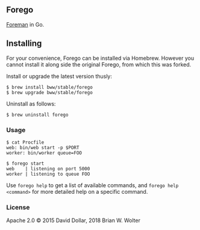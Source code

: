## Forego

[Foreman](https://github.com/ddollar/foreman) in Go.

## Installing

For your convenience, Forego can be installed via Homebrew. However you cannot install it along side the original Forego, from which this was forked.

Install or upgrade the latest version thusly:

```
$ brew install bww/stable/forego
$ brew upgrade bww/stable/forego
```

Uninstall as follows:

```
$ brew uninstall forego
```

### Usage

    $ cat Procfile
    web: bin/web start -p $PORT
    worker: bin/worker queue=FOO

    $ forego start
    web    | listening on port 5000
    worker | listening to queue FOO

Use `forego help` to get a list of available commands, and `forego help
<command>` for more detailed help on a specific command.

### License

Apache 2.0 &copy; 2015 David Dollar, 2018 Brian W. Wolter
